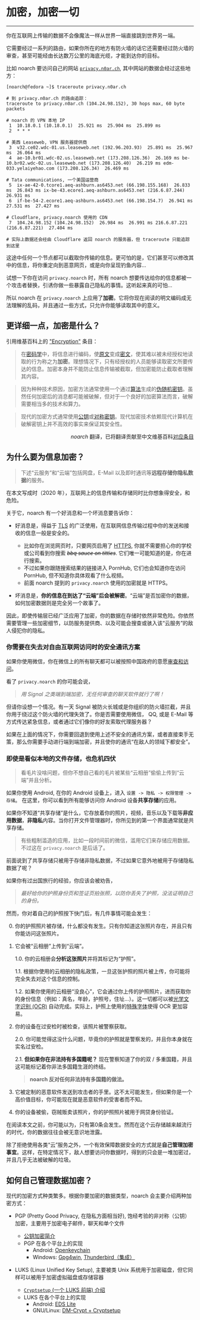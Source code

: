 # 加密，加密一切

---

你在互联网上传输的数据不会像魔法一样从世界一端直接跳到世界另一端。

它需要经过一系列的路由，如果你所在的地方有防火墙的话它还需要经过防火墙的审查，甚至可能经由长达数万公里的海底光缆，才能到达你的目标。

比如 noarch 要访问自己的网站 [`privacy.n0ar.ch`](https://privacy.n0ar.ch), 其中网站的数据会经过这些地方：

```
[noarch@fedora ~]$ traceroute privacy.n0ar.ch

# 到 privacy.n0ar.ch 的路由追踪：
traceroute to privacy.n0ar.ch (104.24.98.152), 30 hops max, 60 byte packets

# noarch 的 VPN 本地 IP
 1  10.18.0.1 (10.18.0.1)  25.921 ms  25.904 ms  25.899 ms
 2  * * *

# 美西 Leaseweb, VPN 服务器提供商
 3  v32.ce02.wdc-01.us.leaseweb.net (192.96.203.93)  25.891 ms  25.967 ms  26.064 ms
 4  ae-10.br01.wdc-02.us.leaseweb.net (173.208.126.36)  26.169 ms be-10.br02.wdc-02.us.leaseweb.net (173.208.126.40)  26.219 ms edm-033.yelaiyehao.com (173.208.126.34)  26.469 ms

# Tata communications, 一个美国运营商
 5  ix-ae-42-0.tcore1.aeq-ashburn.as6453.net (66.198.155.168)  26.833 ms  26.843 ms ix-be-43.ecore1.aeq-ashburn.as6453.net (216.6.87.244)  26.931 ms
 6  if-be-54-2.ecore1.aeq-ashburn.as6453.net (66.198.154.7)  26.941 ms  27.531 ms  27.427 ms

# Cloudflare, privacy.noarch 使用的 CDN
 7  104.24.98.152 (104.24.98.152)  26.984 ms  26.991 ms 216.6.87.221 (216.6.87.221)  27.404 ms

# 实际上数据还会经由 Cloudflare 返回 noarch 的服务器，但 traceroute 只能追踪到这里
```

这途中任何一个节点都可以截取你传输的信息。更可怕的是，它们甚至可以修改其中的信息，将你重定向到恶意网页，或是向你呈现钓鱼内容...

试想一下你在访问 `privacy.noarch` 时，所有 noarch 想要传达给你的信息都被一个攻击者替换，引诱你做一些暴露自己隐私的事情。这听起来真的可怕...

所以 noarch 在 `privacy.noarch` 上应用了**加密**。它将你现在阅读的明文编码成无法理解的乱码，并且通过一些方式，只允许你能够读取其中的意义。

## 更详细一点，加密是什么？

引用维基百科上的 ["Encryption"](https://en.wikipedia.org/wiki/Encryption) 条目：

> 在[密码学](https://en.wikipedia.org/wiki/Cryptography)中，将信息进行编码，使[原文](https://en.wikipedia.org/wiki/Plaintext)变成[密文](https://en.wikipedia.org/wiki/Ciphertext)，使其难以被未经授权地读取的行为称之为**加密**。理想情况下，只有经授权的人员能够读取密文所要传达的信息。加密本身并不能防止信息传输被截取，但加密能防止截取者理解其内容。

> 因为种种技术原因，加密方法通常使用一个通过[算法](https://en.wikipedia.org/wiki/Algorithm)生成的[伪随机](https://en.wikipedia.org/wiki/Pseudo-random)[密钥](https://en.wikipedia.org/wiki/Key_(cryptography))。虽然任何加密后的消息都可能被破解，但对于一个良好的加密算法而言，破解需要相当多的技术和算力。

> 现代的加密方式通常使用[公钥](https://en.wikipedia.org/wiki/Public-key_cryptography)或[对称密钥](https://en.wikipedia.org/wiki/Symmetric-key_algorithm)。现代加密技术依赖现代计算机在破解密钥上并不高效的事实来保证其安全性。

<div style="text-align:right"><em>noarch</em> 翻译，已将翻译贡献至中文维基百科<a href="https://zh.wikipedia.org/wiki/%E5%8A%A0%E5%AF%86">对应条目</a></div>

## 为什么要为信息加密？

> <i class="fa fa-info-circle" aria-hidden="true"></i> 下述“云服务”和“云端”包括网盘，E-Mail 以及即时通讯等**远程存储你隐私数据**的服务。

在本文写成时（2020 年），互联网上的信息传输和存储同时比你想象得安全，和危险。

关于它，noarch 有一个好消息和一个坏消息要告诉你：

- 好消息是，得益于 [TLS](https://en.wikipedia.org/wiki/Transport_Layer_Security) 的广泛使用，在互联网信息传输过程中你的发送和接收的信息一般是安全的。
	- 比如你在浏览网页时，只要网页启用了 [HTTPS](https://en.wikipedia.org/wiki/HTTPS), 你就不需要担心你的学校或公司看到你搜索 *~~bbq sauce on titties~~*. 它们唯一可能知道的是，你在进行搜索。
	- 不过如果你跟随搜索结果的链接进入 PornHub, 它们也会知道你在访问 PornHub, 但不知道你具体观看了什么视频。
	- 前面 noarch 提到的 `privacy.noarch` 使用的加密就是 HTTPS。

- 坏消息是，**你的信息在到达了“云端”后会被解密**。“云端”是否加密你的数据，如何加密数据则是完全另一个故事了。

因此，即使传输层已经广泛应用了加密，你的数据在存储时依然非常危险。你依然需要管理一些加密细节，以防服务提供商、以及可能会搜查或骇入该“云服务”的敌人侵犯你的隐私。

### 你需要在失去对自由互联网访问时的安全通讯方案

如果你使用微信，你在微信上的所有聊天都可以被按照中国政府的意愿[审查和访问](https://citizenlab.ca/2020/05/we-chat-they-watch/)。

看了 `privacy.noarch` 的你可能会说，
> *用 Signal 之类端到端加密，无任何审查的聊天软件就行了啊！*

但请你设想一个情况。有一天 Signal 被防火长城或是你组织的防火墙拦截，并且你用于绕过这个防火墙的代理失效了。你是否需要使用微信， QQ, 或是 E-Mail 等方式传达紧急信息，或者通过它们像你的好友索取代理服务器？

如果在上面的情况下，你需要回退到使用上述不安全的通讯方案，或者直接束手无策，那么你需要手动进行端到端加密，并且使你的通讯“在敌人的领域下都安全”。

### 即使是看似本地的文件存储，也危机四伏

> 看毛片没啥问题，但你不想自己看的毛片被某些“云相册”偷偷上传到“云端”并且分析。

如果你使用 Android, 在你的 Android 设备上，进入 `设置 -> 隐私 -> 权限管理 -> 存储`。 在这里，你可以看到所有能够访问你 Android 设备**共享存储**的应用。

如果你不知道“共享存储”是什么，它存放着你的照片，视频，音乐以及下载等**非应用数据**，**非隐私**内容。当你打开文件管理器时，你所见到的第一个界面通常就是共享存储。

> <i class="fa fa-info-circle" aria-hidden="true"></i> 有些粗制滥造的应用，比如一段时间前的微信，滥用它们来存储应用数据。不过这在 `privacy.noarch` 是后话了。

前面说到了共享存储只被用于存储非隐私数据，不过如果它意外地被用于存储隐私数据了呢？

如果你有过出国旅行的经验，你应该会被劝告，

> *最好给你的护照身份页和签证页拍张照，以防你丢失了护照，没法证明自己的身份。*

然而，你对着自己的护照按下快门后，有几件事情可能会发生：

0. 你的护照照片被存储，什么都没有发生。只有你知道这张照片存在，并且只有你能访问这张照片。

1. 它会被“云相册”上传到“云端”。

	1.0. 你的云相册会**分析这张照片**并将其标记为“护照”。

	1.1. 根据你使用的云相册的隐私政策，一旦这张护照的照片被上传，你可能将完全失去对这个信息的控制。

	1.2. 如果你使用的云相册“没良心”，它会通过你上传的护照照片，进而获取你的身份信息（例如：真名，年龄，护照号，住址...）。这一切都可以被[光学文字识别 (OCR)](https://en.wikipedia.org/wiki/Optical_character_recognition) 自动完成。实际上，护照上使用的[特殊字体](https://en.wikipedia.org/wiki/OCR-B)使得 OCR 更加容易。

2. 你的设备在过安检时被检查，该照片被警察获取。

	2.0. 你可能觉得这没什么问题，毕竟你的护照就是警察发的，并且你本身就在实名过安检。

	2.1. **但如果你在非法持有多国籍呢？** 现在警察知道了你的双 / 多重国籍，并且这可能标记着你非法多国籍生涯的终结。

	> **noarch 反对任何非法持有多国籍的做法。**

3. 它被定制的恶意软件发送到攻击者的手里。这不太可能发生，但如果你是一个高价值目标，你可能现在就是恶意软件的受害者而不知。

4. 你的设备被偷，窃贼贩卖该照片，你的护照照片被用于网贷身份验证。

在阅读本文之前，你可能以为，只有第0条会发生。然而在这个云存储越来越流行的时代，你的数据往往会被无意识地泄露。

除了拒绝使用各类“云”服务之外，一个有效保障数据安全的方式就是**自己管理加密事宜**。这样，在特定情况下，敌人想要访问你数据时，得到的只会是一堆加密过，并且几乎无法被破解的垃圾。

## 如何自己管理数据加密？

现代的加密方式种类繁多。根据你要加密的数据类型，noarch 会主要介绍两种加密方式：

- PGP (Pretty Good Privacy, 在隐私方面相当好), 饱经考验的非对称（公钥）加密，主要用于加密电子邮件，聊天和单个文件
	- [公钥加密简介](Pubkey/Pubkey.md)
	- PGP 在各个平台上的实现
		- Android: [Openkeychain](android/Encryption/Openkeychain/Openkeychain.md)
		- Windows: [Gpg4win](), [Thunderbird（集成）]()
	
- LUKS (Linux Unified Key Setup), 主要被类 Unix 系统用于加密磁盘，但它同样可以被用于加密虚拟磁盘或存储容器
	- [`Cryptsetup` (一个 LUKS 前端) 介绍](https://gitlab.com/cryptsetup/cryptsetup/blob/master/README.md)
	- LUKS 在各个平台上的实现
		- Android: [EDS Lite]()
		- GNU/Linux: [DM-Crypt + Cryptsetup]()
